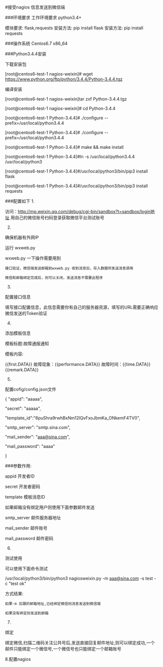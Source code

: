 #接受nagios 信息发送到微信端

###环境要求
工作环境要求 python3.4+

模块要求: flask,requests
安装方法: pip install flask
安装方法: pip install requests

###操作系统 Centos6.7 x86_64


###Python3.4.4安装
>

>
下载安装包
>
[root@centos6-test-1 nagios-weixin]# wget https://www.python.org/ftp/python/3.4.4/Python-3.4.4.tgz
>
编译安装
>
[root@centos6-test-1 nagios-weixin]tar zxf Python-3.4.4.tgz
>
[root@centos6-test-1 nagios-weixin]# cd Python-3.4.4
>
[root@centos6-test-1 Python-3.4.4]# ./configure --prefix=/usr/local/python3.4.4
>
[root@centos6-test-1 Python-3.4.4]# ./configure --prefix=/usr/local/python3.4.4
>
[root@centos6-test-1 Python-3.4.4]# make && make install
>
[root@centos6-test-1 Python-3.4.4]#ln -s /usr/local/python3.4.4 /usr/local/python3
>
[root@centos6-test-1 Python-3.4.4]#/usr/local/python3/bin/pip3 install flask
>
[root@centos6-test-1 Python-3.4.4]#/usr/local/python3/bin/pip3 install requests
>
###配置如下
1.
>
访问：http://mp.weixin.qq.com/debug/cgi-bin/sandbox?t=sandbox/login地址
用自己的微信账号扫码登录获取微信平台测试账号

2.
>
确保机器有外网IP
>
运行 wxweb.py
>
wxweb.py 一下操作需要用到
>
	接口验证，微信端发送邮箱到wxweb.py 收到消息后，存入数据供发送消息调用
>
	微信和邮箱绑定完成后，则可以关闭，发送消息不需要此程序
>
>
3.
>
配置接口信息
>
填写接口配置信息，此信息需要你有自己的服务器资源，填写的URL需要正确响应微信发送的Token验证
>
4.
>
添加模板信息
>
模板标题:故障通报通知
>
模板内容:
>
{{first.DATA}} 故障现象：{{performance.DATA}} 故障时间：{{time.DATA}} {{remark.DATA}}
>
5.
>
配置cofig/config.json文件
>
{
 "appid": "aaaaa",
>
 "secret": "aaaaa",
>
 "template_id":"6puShra9rwhBxNm12lQvFxoJbmKa_ONkemF4TV0",
>
 "smtp_server": "smtp.sina.com",
>
 "mail_sender": "aaa@sina.com",
>
 "mail_password": "aaaa"
>
}
>

###参数作用:
>
appid  开发者ID
>
secret 开发者密码
>
template 模板消息ID
>
>
如果邮箱没有绑定用户则使用下面参数邮件发送
>
smtp_server 邮件服务器地址
>
mail_sender  邮件账号
>
mail_password 邮件密码
>

6.
>
测试使用
>
可以使用下面命令测试
>
 /usr/local/python3/bin/python3 nagiosweixin.py  -m aaa@sina.com -s test -c "test ok"
>
方式结果:
>
    如果-m 后跟的邮箱地址,已经绑定微信则消息发送到微信端
>
    如果没有绑定则发送到邮箱
>
7.
>
绑定
>
绑定微信,扫描二维码关注公共号后,发送直接回复邮件地址,则可以绑定成功,一个邮件只能绑定一个微信号,一个微信号也只能绑定一个邮箱账号
>
8.配置nagios
>
